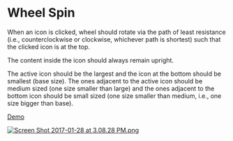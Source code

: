 # Wheel Spin #

When an icon is clicked, wheel should rotate via the path of least resistance (i.e., counterclockwise or clockwise, whichever path is shortest) such that the clicked icon is at the top.

The content inside the icon should always remain upright.

The active icon should be the largest and the icon at the bottom should be smallest (base size). The ones adjacent to the active icon should be medium sized (one size smaller than large) and the ones adjacent to the bottom icon should be small sized (one size smaller than medium, i.e., one size bigger than base).

[Demo](https://youtu.be/lDdyOhb8ino)

[![Screen Shot 2017-01-28 at 3.08.28 PM.png](https://bitbucket.org/repo/8xrbbM/images/183446850-Screen%20Shot%202017-01-28%20at%203.08.28%20PM.png)](https://youtu.be/lDdyOhb8ino)